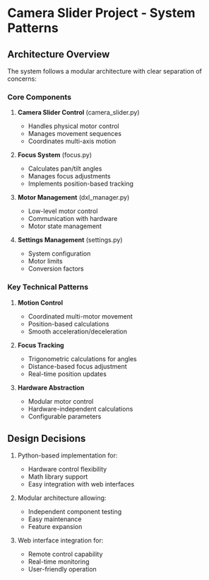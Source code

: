 # Camera Slider Project - System Patterns

## Architecture Overview
The system follows a modular architecture with clear separation of concerns:

### Core Components
1. **Camera Slider Control** (camera_slider.py)
   - Handles physical motor control
   - Manages movement sequences
   - Coordinates multi-axis motion

2. **Focus System** (focus.py)
   - Calculates pan/tilt angles
   - Manages focus adjustments
   - Implements position-based tracking

3. **Motor Management** (dxl_manager.py)
   - Low-level motor control
   - Communication with hardware
   - Motor state management

4. **Settings Management** (settings.py)
   - System configuration
   - Motor limits
   - Conversion factors

### Key Technical Patterns
1. **Motion Control**
   - Coordinated multi-motor movement
   - Position-based calculations
   - Smooth acceleration/deceleration

2. **Focus Tracking**
   - Trigonometric calculations for angles
   - Distance-based focus adjustment
   - Real-time position updates

3. **Hardware Abstraction**
   - Modular motor control
   - Hardware-independent calculations
   - Configurable parameters

## Design Decisions
1. Python-based implementation for:
   - Hardware control flexibility
   - Math library support
   - Easy integration with web interfaces

2. Modular architecture allowing:
   - Independent component testing
   - Easy maintenance
   - Feature expansion

3. Web interface integration for:
   - Remote control capability
   - Real-time monitoring
   - User-friendly operation
